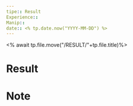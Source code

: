 ```yaml
---
tipe:: Result 
Experience:: 
Manip:: 
date:: <% tp.date.now("YYYY-MM-DD") %>
---
```

<% await tp.file.move("/RESULT/"+tp.file.title)%>
# Result

# Note 